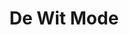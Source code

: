 ---
address: Vijf meiplein 112- 114
title: De Wit Mode
city: Leiden
zip: 2321 BS
country: Netherlands
lat: 52.147256
lng: 4.479343
phone: 071-5766020
email: koendewit@dewitmode.nl
url: 
---